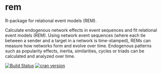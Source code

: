 # rem
R-package for relational event models (REM). 

Calculate endogenous network effects in event sequences and fit relational event models (REM). Using network event sequences (where each tie between a sender and a target in a network is time-stamped), REMs can measure how networks form and evolve over time. Endogenous patterns such as popularity effects, inertia, similarities, cycles or triads can be calculated and analyzed over time.


[![Build Status](https://travis-ci.org/brandenberger/rem.svg?branch=master)](https://travis-ci.org/brandenberger/rem)
[![cran version](http://www.r-pkg.org/badges/version/rem)](https://cran.r-project.org/package=rem)
